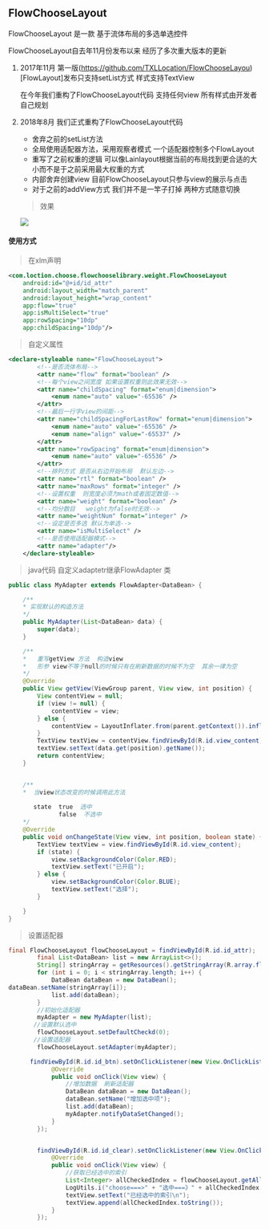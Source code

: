## FlowChooseLayout



FlowChooseLayout  是一款 基于流体布局的多选单选控件

FlowChooseLayout自去年11月份发布以来  经历了多次重大版本的更新

1. 2017年11月  第一版(https://github.com/TXLLocation/FlowChooseLayou)[FlowLayout]发布只支持setList方式 样式支持TextView

    在今年我们重构了FlowChooseLayout代码  支持任何view 所有样式由开发者自己规划

2. 2018年8月  我们正式重构了FlowChooseLayout代码  

   - 舍弃之前的setList方法 
   - 全局使用适配器方法，采用观察者模式 一个适配器控制多个FlowLayout
   - 重写了之前权重的逻辑  可以像Lainlayout根据当前的布局找到更合适的大小而不是于之前采用最大权重的方式
   - 内部舍弃创建view 目前FlowChooseLayout只参与view的展示与点击
   - 对于之前的addView方式 我们并不是一竿子打掉 两种方式随意切换

   > 效果

   ![](C:\Users\Administrator\Desktop\7c81504a-b352-4e8d-9cb8-30411886054d.gif)


#### 使用方式

> 在xlm声明

```xml
<com.loction.choose.flowchooselibrary.weight.FlowChooseLayout
	android:id="@+id/id_attr"
	android:layout_width="match_parent"
	android:layout_height="wrap_content"
	app:flow="true"
	app:isMultiSelect="true"
	app:rowSpacing="10dp"
	app:childSpacing="10dp"/>
```

> 自定义属性

```xml
<declare-styleable name="FlowChooseLayout">
		<!--是否流体布局-->
		<attr name="flow" format="boolean" />
		<!--每个view之间宽度 如果设置权重则此效果无效-->
		<attr name="childSpacing" format="enum|dimension">
			<enum name="auto" value="-65536" />
		</attr>
		<!--最后一行字view的间距-->
		<attr name="childSpacingForLastRow" format="enum|dimension">
			<enum name="auto" value="-65536" />
			<enum name="align" value="-65537" />
		</attr>
		<attr name="rowSpacing" format="enum|dimension">
			<enum name="auto" value="-65536" />
		</attr>
		<!--排列方式 是否从右边开始布局  默认左边-->
		<attr name="rtl" format="boolean" />
		<attr name="maxRows" format="integer" />
		<!--设置权重  则宽度必须为math或者固定数值-->
		<attr name="weight" format="boolean" />
		<!--均分数目   weight为false时无效-->
		<attr name="weightNum" format="integer" />
		<!--设定是否多选 默认为单选-->
		<attr name="isMultiSelect" />
		<!--是否使用适配器模式-->
		<attr name="adapter"/>
	</declare-styleable>
```

> java代码  自定义adaptetr继承FlowAdapter<T> 类

```java
public class MyAdapter extends FlowAdapter<DataBean> {

    /**
    * 实现默认的构造方法
    */
	public MyAdapter(List<DataBean> data) {
		super(data);
	}

    /**
    *   重写getView 方法  构造view
    *   形参 view不等于null的时候只有在刷新数据的时候不为空  其余一律为空
    */
	@Override
	public View getView(ViewGroup parent, View view, int position) {
		View contentView = null;
		if (view != null) {
			contentView = view;
		} else {
			contentView = LayoutInflater.from(parent.getContext()).inflate(R.layout.view_flow, parent, false);
		}
		TextView textView = contentView.findViewById(R.id.view_content);
		textView.setText(data.get(position).getName());
		return contentView;
	}


    /**
    *  当view状态改变的时候调用此方法
    
       state  true  选中
              false  不选中
    */
	@Override
	public void onChangeState(View view, int position, boolean state) {
		TextView textView = view.findViewById(R.id.view_content);
		if (state) {
			view.setBackgroundColor(Color.RED);
			textView.setText("已开启");
		} else {
			view.setBackgroundColor(Color.BLUE);
			textView.setText("选择");
		}

	}
}
```

> 设置适配器

```java
final FlowChooseLayout flowChooseLayout = findViewById(R.id.id_attr);
		final List<DataBean> list = new ArrayList<>();
		String[] stringArray = getResources().getStringArray(R.array.flow_demo);
		for (int i = 0; i < stringArray.length; i++) {
			DataBean dataBean = new DataBean();
dataBean.setName(stringArray[i]);
			list.add(dataBean);
		}
        //初始化适配器
		myAdapter = new MyAdapter(list);
       //设置默认选中
		flowChooseLayout.setDefaultCheckd(0);
       //设置适配器
		flowChooseLayout.setAdapter(myAdapter);

      findViewById(R.id.id_btn).setOnClickListener(new View.OnClickListener() {
			@Override
			public void onClick(View view) {
                //增加数据  刷新适配器
				DataBean dataBean = new DataBean();
				dataBean.setName("增加选中项");
				list.add(dataBean);
				myAdapter.notifyDataSetChanged();
			}
		});


		findViewById(R.id.id_clear).setOnClickListener(new View.OnClickListener() {
			@Override
			public void onClick(View view) {
                //获取已经选中的索引
				List<Integer> allCheckedIndex = flowChooseLayout.getAllCheckedIndex();
				LogUtils.i("choose===>" + "选中===》" + allCheckedIndex.toString());
				textView.setText("已经选中的索引\n");
				textView.append(allCheckedIndex.toString());
			}
		});
```



